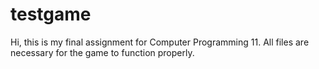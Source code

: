 # testgame
Hi, this is my final assignment for Computer Programming 11. 
All files are necessary for the game to function properly.
